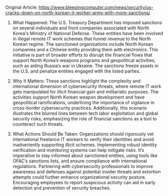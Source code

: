 Original Article: https://www.bleepingcomputer.com/news/security/us-cracks-down-on-north-korean-it-worker-army-with-more-sanctions/

1) What Happened: The U.S. Treasury Department has imposed sanctions on several individuals and front companies associated with North Korea's Ministry of National Defense. These entities have been involved in illegal remote IT work schemes that funnel revenue to the North Korean regime. The sanctioned organizations include North Korean companies and a Chinese entity providing them with electronics. This initiative is part of broader efforts to disrupt the financial flows that support North Korea’s weapons programs and geopolitical activities, such as aiding Russia’s war in Ukraine. The sanctions freeze assets in the U.S. and penalize entities engaged with the listed parties.

2) Why It Matters: These sanctions highlight the complexity and international dimension of cybersecurity threats, where remote IT work gets manipulated for illicit financial gain and militaristic purposes. The activities support North Korean weapon development and have geopolitical ramifications, underlining the importance of vigilance in cross-border cybersecurity practices. Additionally, this scenario illustrates the blurred lines between tech labor exploitation and global security risks, emphasizing the role of financial sanctions as a tool to counteract such threats.

3) What Actions Should Be Taken: Organizations should rigorously vet international freelance IT workers to verify their identities and avoid inadvertently supporting illicit schemes. Implementing robust identity verification and monitoring systems can help mitigate risks. It’s imperative to stay informed about sanctioned entities, using tools like OFAC’s sanctions lists, and ensure compliance with international regulations. Partnering with cybersecurity professionals to improve awareness and defenses against potential insider threats and extortion attempts could further enhance organizational security posture. Encouraging employees to report suspicious activity can aid in early detection and prevention of security breaches.